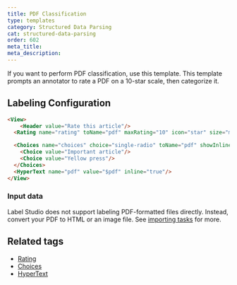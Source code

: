 ```yaml
---
title: PDF Classification
type: templates
category: Structured Data Parsing
cat: structured-data-parsing
order: 602
meta_title: 
meta_description: 
---
```


If you want to perform PDF classification, use this template. This template prompts an annotator to rate a PDF on a 10-star scale, then categorize it.

## Labeling Configuration

```html
<View>
    <Header value="Rate this article"/>
  <Rating name="rating" toName="pdf" maxRating="10" icon="star" size="medium" />

  <Choices name="choices" choice="single-radio" toName="pdf" showInline="true">
    <Choice value="Important article"/>
    <Choice value="Yellow press"/>
  </Choices>
  <HyperText name="pdf" value="$pdf" inline="true"/>
</View>
```

### Input data

Label Studio does not support labeling PDF-formatted files directly. Instead, convert your PDF to HTML or an image file. See [importing tasks](/guide/tasks.html) for more.  

## Related tags
- [Rating](/tags/rating.html)
- [Choices](/tags/choices.html)
- [HyperText](/tags/hypertext.html)
